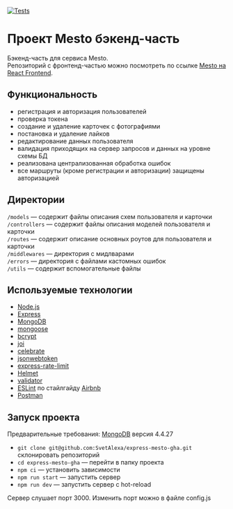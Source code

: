 [![Tests](../../actions/workflows/tests-14-sprint.yml/badge.svg)](../../actions/workflows/tests-14-sprint.yml)
# Проект Mesto бэкенд-часть
Бэкенд-часть для сервиса Mesto.  
Репозиторий с фронтенд-частью можно посмотреть по ссылке [Mesto на React Frontend](https://github.com/SvetAlexa/react-mesto-auth).

## Функциональность
* регистрация и авторизация пользователей
* проверка токена
* создание и удаление карточек с фотографиями
* постановка и удаление лайков
* редактирование данных пользователя
* валидация приходящих на сервер запросов и данных на уровне схемы БД
* реализована централизованная обработка ошибок
* все маршруты (кроме регистрации и авторизации) защищены авторизацией

## Директории

`/models` — содержит файлы описания схем пользователя и карточки  
`/controllers` — содержит файлы описания моделей пользователя и карточки  
`/routes` — содержит описание основных роутов для пользователя и карточки  
`/middlewares` — директория с мидлварами  
`/errors` — директория с файлами кастомных ошибок  
`/utils` — содержит вспомогательные файлы   

## Используемые технологии
* [Node.js](https://nodejs.org/en)
* [Express](https://expressjs.com/ru/)
* [MongoDB](https://www.mongodb.com/try/download/community)
* [mongoose](https://mongoosejs.com/)
* [bcrypt](https://www.npmjs.com/package/bcrypt)
* [joi](https://www.npmjs.com/package/joi#joi)
* [celebrate](https://www.npmjs.com/package/celebrate?activeTab=readme)
* [jsonwebtoken](https://www.npmjs.com/package/jsonwebtoken)
* [express-rate-limit](https://www.npmjs.com/package/express-rate-limit)
* [Helmet](https://www.npmjs.com/package/helmet)
* [validator](https://www.npmjs.com/package/validator)
* [ESLint](https://www.npmjs.com/package/eslint) по стайлгайду [Airbnb](https://www.npmjs.com/package/eslint-config-airbnb-base)
* [Postman](https://www.postman.com/)

## Запуск проекта
Предварительные требования: [MongoDB](https://www.mongodb.com/try/download/community) версия 4.4.27

* `git clone git@github.com:SvetAlexa/express-mesto-gha.git` склонировать репозиторий  
* `cd express-mesto-gha` — перейти в папку проекта
* `npm ci` — установить зависимости  
* `npm run start` — запуcтить сервер   
* `npm run dev` — запустить сервер с hot-reload

Сервер слушает порт 3000. Изменить порт можно в файле config.js
